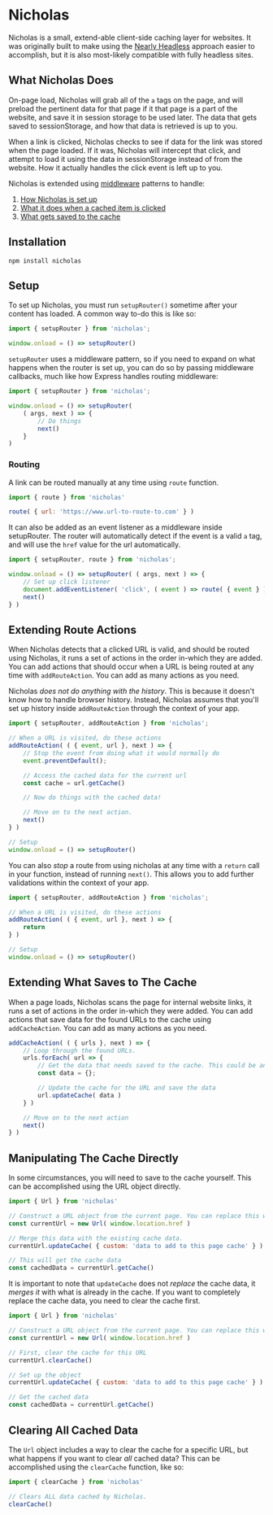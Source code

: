 # Nicholas

Nicholas is a small, extend-able client-side caching layer for websites. It was originally built to make using the
[Nearly Headless](https://www.wpdev.academy/concepts/headless-wordpress-is-overrated-a-case-for-the-nearly-headless-web-app/)
approach easier to accomplish, but it is also most-likely compatible with fully headless sites.

## What Nicholas Does

On-page load, Nicholas will grab all of the `a` tags on the page, and will preload the pertinent data for that page if
it that page is a part of the website, and save it in session storage to be used later. The data that gets saved to
sessionStorage, and how that data is retrieved is up to you.

When a link is clicked, Nicholas checks to see if data for the link was stored when the page loaded. If it was, Nicholas
will intercept that click, and attempt to load it using the data in sessionStorage instead of from the website. How it
actually handles the click event is left up to you.

Nicholas is extended using [middleware](https://dzone.com/articles/understanding-middleware-pattern-in-expressjs)
patterns to handle:

1. [How Nicholas is set up](#setup)
2. [What it does when a cached item is clicked](#extending-route-actions)
3. [What gets saved to the cache](#extending-what-gets-saved-to-the-cache)

## Installation

```
npm install nicholas
```

## Setup

To set up Nicholas, you must run `setupRouter()` sometime after your content has loaded. A common way to-do this is like
so:

```javascript
import { setupRouter } from 'nicholas';

window.onload = () => setupRouter()
```

`setupRouter` uses a middleware pattern, so if you need to expand on what happens when the router is set up, you can do
so by passing middleware callbacks, much like how Express handles routing middleware:

```javascript
import { setupRouter } from 'nicholas';

window.onload = () => setupRouter(
	( args, next ) => {
		// Do things
		next()
	}
)
```

### Routing

A link can be routed manually at any time using `route` function.

```javascript
import { route } from 'nicholas'

route( { url: 'https://www.url-to-route-to.com' } )
```

It can also be added as an event listener as a middleware inside setupRouter. The router will automatically detect if
the event is a valid `a` tag, and will use the `href` value for the url automatically.

```javascript
import { setupRouter, route } from 'nicholas';

window.onload = () => setupRouter( ( args, next ) => {
	// Set up click listener
	document.addEventListener( 'click', ( event ) => route( { event } ) );
	next()
} )
```

## Extending Route Actions

When Nicholas detects that a clicked URL is valid, and should be routed using Nicholas, it runs a set of actions in the
order in-which they are added. You can add actions that should occur when a URL is being routed at any time
with `addRouteAction`. You can add as many actions as you need.

Nicholas _does not do anything with the history_. This is because it doesn't know how to handle browser history.
Instead, Nicholas assumes that you'll set up history inside `addRouteAction` through the context of your app.

```javascript
import { setupRouter, addRouteAction } from 'nicholas';

// When a URL is visited, do these actions
addRouteAction( ( { event, url }, next ) => {
	// Stop the event from doing what it would normally do
	event.preventDefault();

	// Access the cached data for the current url
	const cache = url.getCache()

	// Now do things with the cached data!

	// Move on to the next action.
	next()
} )

// Setup
window.onload = () => setupRouter()
```

You can also _stop_ a route from using nicholas at any time with a `return` call in your function, instead of
running `next()`. This allows you to add further validations within the context of your app.

```javascript
import { setupRouter, addRouteAction } from 'nicholas';

// When a URL is visited, do these actions
addRouteAction( ( { event, url }, next ) => {
	return
} )

// Setup
window.onload = () => setupRouter()
```

## Extending What Saves to The Cache

When a page loads, Nicholas scans the page for internal website links, it runs a set of actions in the order in-which
they were added. You can add actions that save data for the found URLs to the cache using `addCacheAction`. You can add
as many actions as you need.

```javascript
addCacheAction( ( { urls }, next ) => {
	// Loop through the found URLs.
	urls.forEach( url => {
		// Get the data that needs saved to the cache. This could be an API call, or something else.
		const data = {};

		// Update the cache for the URL and save the data
		url.updateCache( data )
	} )

	// Move on to the next action
	next()
} )
```

## Manipulating The Cache Directly

In some circumstances, you will need to save to the cache yourself. This can be accomplished using the URL object
directly.

```javascript
import { Url } from 'nicholas'

// Construct a URL object from the current page. You can replace this with any local URL
const currentUrl = new Url( window.location.href )

// Merge this data with the existing cache data.
currentUrl.updateCache( { custom: 'data to add to this page cache' } )

// This will get the cache data
const cachedData = currentUrl.getCache()
```

It is important to note that `updateCache` does not _replace_ the cache data, it _merges it_ with what is already in the
cache. If you want to completely replace the cache data, you need to clear the cache first.

```javascript
import { Url } from 'nicholas'

// Construct a URL object from the current page. You can replace this with any local URL
const currentUrl = new Url( window.location.href )

// First, clear the cache for this URL
currentUrl.clearCache()

// Set up the object
currentUrl.updateCache( { custom: 'data to add to this page cache' } )

// Get the cached data
const cachedData = currentUrl.getCache()
```

## Clearing All Cached Data

The `Url` object includes a way to clear the cache for a specific URL, but what happens if you want to clear _all_
cached data? This can be accomplished using the `clearCache` function, like so:

```javascript
import { clearCache } from 'nicholas'

// Clears ALL data cached by Nicholas.
clearCache()
```
